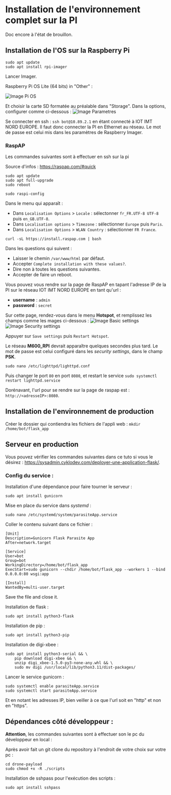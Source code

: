 # Installation de l'environnement complet sur la PI

Doc encore à l'état de brouillon.

## Installation de l'OS sur la Raspberry Pi

```
sudo apt update
sudo apt install rpi-imager
```
Lancer Imager.

Raspberry Pi OS Lite (64 bits) in "Other" :

![Image Pi OS](./images/imager/screen_PiOS.png "OS à installer")

Et choisir la carte SD formatée au préalable dans "Storage".
Dans la options, configurer comme ci-dessous :
![Image Parametres](./images/imager/screen_Params_OS.png "Paramètres pour l'OS à installer")

Se connecter en ssh : `ssh bot@10.89.2.1` en étant connecté à IOT IMT NORD EUROPE. Il faut donc connecter la PI en Ethernet au réseau.
Le mot de passe est celui mis dans les paramètres de Raspberry Imager.

### RaspAP

Les commandes suivantes sont à effectuer en ssh sur la pi

Source d'infos : https://raspap.com/#quick

```
sudo apt update
sudo apt full-upgrade
sudo reboot
```

```
sudo raspi-config
```

Dans le menu qui apparaît :
- Dans `Localisation Options` > `Locale` : sélectonner `fr_FR.UTF-8 UTF-8` puis `en_GB.UTF-8`.
- Dans `Localisation options` > `Timezone` : sélectionner `Europe` puis `Paris`.
- Dans `Localisation Options` > `WLAN Country` : sélectionner `FR France`.

```
curl -sL https://install.raspap.com | bash
```

Dans les questions qui suivent :
- Laisser le chemin `/var/www/html` par défaut.
- Accepter `Complete installation with these values?`.
- Dire non à toutes les questions suivantes.
- Accepter de faire un reboot.

Vous pouvez vous rendre sur la page de RaspAP en tapant l'adresse IP de la PI sur le réseau IOT IMT NORD EUROPE en tant qu'url :
- **username** : `admin`
- **password** : `secret`

Sur cette page, rendez-vous dans le menu **Hotspot**, et remplissez les champs comme les mages ci-dessous :
![Image Basic settings](./images/raspap/screen_basic_settings.png "Basic settings de RaspAP")
![Image Security settings](./images/raspap/screen_security_settings.png "Security settings de RaspAP")

Appuyer sur `Save settings` puis `Restart Hotspot`.

Le réseau **M600_RPI** devrait apparaître quelques secondes plus tard. Le mot de passe est celui configuré dans les *security settings*, dans le champ **PSK**.

```
sudo nano /etc/lighttpd/lighttpd.conf
```
Puis changer le port `80` en port `8080`, et restart le service `sudo systemctl restart lighttpd.service`

Dorénavant, l'url pour se rendre sur la page de raspap est : `http://<adresseIP>:8080`.

## Installation de l'environnement de production

Créer le dossier qui contiendra les fichiers de l'appli web :
`mkdir /home/bot/flask_app`

## Serveur en production

Vous pouvez vérifier les commandes suivantes dans ce tuto si vous le désirez : https://sysadmin.cyklodev.com/deployer-une-application-flask/.

### Config du service :

Installation d'une dépendance pour faire tourner le serveur :
```
sudo apt install gunicorn
```

Mise en place du service dans *systemd* :
```
sudo nano /etc/systemd/system/parasiteApp.service
```

Coller le contenu suivant dans ce fichier :
```
[Unit]
Description=Gunicorn Flask Parasite App 
After=network.target

[Service]
User=bot
Group=bot
WorkingDirectory=/home/bot/flask_app
ExecStart=sudo gunicorn --chdir /home/bot/flask_app --workers 1 --bind 0.0.0.0:80 wsgi:app

[Install]
WantedBy=multi-user.target
```
Save the file and close it.

Installation de flask :
```
sudo apt install python3-flask
```

Installation de pip :
```
sudo apt install python3-pip
```

Installation de digi-xbee :
```
sudo apt install python3-serial && \
    pip download digi-xbee && \
    unzip digi_xbee-1.5.0-py3-none-any.whl && \
    sudo mv digi /usr/local/lib/python3.11/dist-packages/
```

Lancer le service gunicorn :
```
sudo systemctl enable parasiteApp.service
sudo systemctl start parasiteApp.service
```

Et en notant les adresses IP, bien veiller à ce que l'url soit en "http" et non en "https".

## Dépendances côté développeur :

**Attention**, les commandes suivantes sont à effectuer son le pc du développeur en local :

Après avoir fait un git clone du repository à l'endroit de votre choix sur votre pc :

```
cd drone-payload
sudo chmod +x -R ./scripts
```

Installation de sshpass pour l'exécution des scripts :
```
sudo apt install sshpass
```


